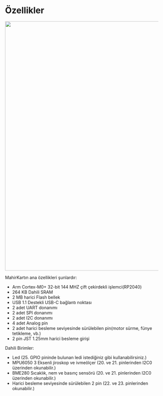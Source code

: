 # Özellikler

<img src="/src/svg/BluePrintMahirkart.svg" style="width: auto; height: 820px;" />

MahirKartın ana özellikleri şunlardır:

- Arm Cortex-M0+ 32-bit 144 MHZ çift çekirdekli işlemci(RP2040)
- 264 KB Dahili SRAM
- 2 MB harici Flash bellek
- USB 1.1 Destekli USB-C bağlantı noktası
- 2 adet UART donanımı
- 2 adet SPI donanımı
- 2 adet I2C donanımı
- 4 adet Analog pin
- 2 adet harici besleme seviyesinde sürülebilen pin(motor sürme, fünye tetikleme, vb.)
- 2 pin JST 1.25mm harici besleme girişi

Dahili Birimler:

- Led (25. GPIO pininde bulunan ledi istediğiniz gibi kullanabilirsiniz.)
- MPU6050 3 Eksenli jiroskop ve ivmeölçer (20. ve 21. pinlerinden I2C0 üzerinden okunabilir.)
- BME280 Sıcaklık, nem ve basınç sensörü (20. ve 21. pinlerinden I2C0 üzerinden okunabilir.)
- Harici besleme seviyesinde sürülebilen 2 pin (22. ve 23. pinlerinden okunabilir.)


<!-- Fiziksel Özellikler:

- 50mm x 50mm x 10mm boyutlarında   !
- 10 gram ağırlığında   !
3d modeli için [tıklayın](/src/3dmodel/mahirkartv0-1-0.stl) -->
